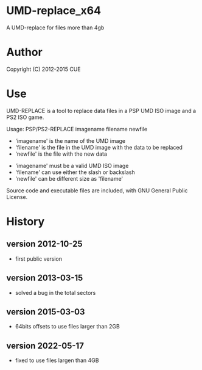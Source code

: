 # UMD-replace_x64
A UMD-replace for files more than 4gb

# Author
Copyright (C) 2012-2015 CUE

# Use
UMD-REPLACE is a tool to replace data files in a PSP UMD ISO image and a PS2 ISO game.

Usage: PSP/PS2-REPLACE imagename filename newfile

- 'imagename' is the name of the UMD image
- 'filename' is the file in the UMD image with the data to be replaced
- 'newfile' is the file with the new data

* 'imagename' must be a valid UMD ISO image
* 'filename' can use either the slash or backslash
* 'newfile' can be different size as 'filename'

Source code and executable files are included, with GNU General Public License.

# History
version 2012-10-25
------------------
  - first public version

version 2013-03-15
------------------
  - solved a bug in the total sectors

version 2015-03-03
------------------
  - 64bits offsets to use files larger than 2GB

version 2022-05-17
------------------
  - fixed to use files largen than 4GB
